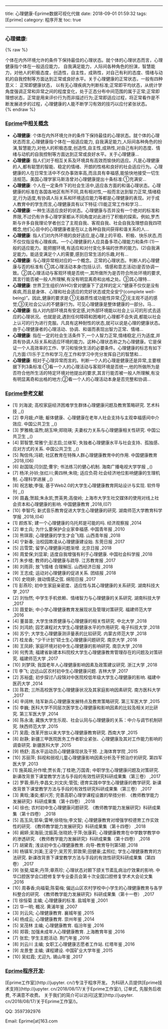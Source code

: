 
---
title: 心理健康-Eprime数据可视化代做
date: 2018-09-01 01:59:32
tags: [Eprime]
category: 程序开发
toc: true

---



<span></span>
<!-- more -->



### 心理健康:

{% raw %}
<div class="p1">个体在内外环境允许的条件下保持最佳的心理状态。就个体的心理状态而言，心理健康指个体在一般适应能力， 自我满足能力，人际间各种角色的扮演，智慧能力，对他人的积极态度，创造性，自主性，成熟性，对自己有利的态度、情绪与动机的自我控制等方面达到正常或良好水平。关于心理健康的正常状态，一般有四种意义： 正常即健康状态， 以有无心理疾病为判断标准;正常即平均状态，从统计学角度强调正常和异常之间的程度变化，处于正态分布中间范围的属于正常;正常即理想状态，正常是用来评价行为而非描述行为;正常即适应过程，将正常看作是不断发展进步的过程，心理健康的人能不断学习有效的技巧以应付紧张状态。</div>
{% endraw %}



### [Eprime](/tags/Eprime/)中[相关概念](/categories/程序开发)

- **心理健康**: 个体在内外环境允许的条件下保持最佳的心理状态。就个体的心理状态而言,心理健康指个体在一般适应能力, 自我满足能力,人际间各种角色的扮演,智慧能力,对他人的积极态度,创造性,自主性,成熟性,对自己有利的态度、情绪与动机的自我控制等方面达到正常或良好水平。关于心理健康...
- **心理健康**: 指人们对于相互关系及环境具有高效而愉快的适应。凡是心理健康的人,都有聪慧的智能、稳定的情绪、开朗的性格和良好的社会适应行为。心理健康的人在日常生活中不仅办事效率高,而且具有幸福感,能愉快地接受一切生活规范。美国心理学家马斯洛曾对心理健康提出十条标准:①充满安...
- **心理健康**: 个人在一定条件下的社会生活中,适应各方面的和谐心理状态。心理健康的标准在各国各地区有所不同,具有相对性,一般而言达到智力正常,情绪稳定,行为适度,有协调人际关系和环境适应能力等都是心理健康的表现。对于成人教育中的学生而言,心理健康具有以下特征:(1)能正常工作和学习...
- **心理健康**: 一种生活适应良好的状态。心理健康与否并没有一个绝对的标准和界限,不过仍有许多心理学家都从不同角度对此进行了积极的探索。例如,罗杰斯与许多自我理论学者创立了主观自我、客观自我、社会自我及理想自我四项概念,他们心目中的心理健康者是在以上各种自我间获得和谐关系的人...
- **心理健康**: 指人们对内外环境的良好适应,是心理上的平稳、积极、快乐状态,而不仅仅指没有心理疾病。一个心理健康的人应具备多项心理能力和条件:(1)一般的适应能力。能把握环境,有适应和对付变化多端的世界的能力。(2)自我满足能力。能适变满足个人的需要,感到日常生活的乐趣,时有...
- **心理健康**: 与心理异常相对应的一个概念。正常的心理状态。判断人的心理健康与否的标准有:①其心理活动本身(包括认识、情感和意志活动)是否协调一致。②其心理活动与客观环境是否统一,其所做所为是否符合所处环境的要求,其言行能否被一般人所理解,有没有明显离奇和出格之处。③其心理特...
- **心理健康**: 世界卫生组织(WHO)曾对健康下了这样的定义:“健康不仅仅是没有疾病,而且是身体、心理和社会适应的完好状态或完全安宁(complete  well-being)”。因此,健康的要求是:①无器质性或功能性异常;②无主观不适的感觉;③无社会公认的不健康行为。可见心理健康是整体健康的一部分。马...
- **心理健康**: 指人对内部环境具有安定感,对外部环境能以社会上认可的形式去适应的心理状况。也就是说,遇到任何障碍和困难时,心理都不会失调,都能以社会上认可的行为进行克服。凡具有这种耐性的状态,就可以说是心理的健康状态。由于心理健康者的心理活动、协调、和谐而表现出智力正常、情绪...
- **心理健康**: 指在一定的社会生活条件下,一个人智力正常,情绪稳定,行为适度,并具有协调人际关系和适应环境的能力。这种心理状态称之为心理健康。它是保证一个人高效率的工作、学习和愉快生活的必要条件。心理健康的标志有如下几方面:(1)乐于工作和学习,在工作和学习中充分发挥自己的智慧和...
- **心理健康**: 相对于心理异常而言的。判断一个人的心理是健康还是异常,主要根据下列3条标准:①看一个人的心理活动与客观环境是否统一,他的所做所为是否符合他所生活的特定环境对他提出的要求,其言行能否被一般人所理解,有没有明显离奇和出格的地方;②看一个人的心理活动本身是否完整和协调...


### [Eprime](/tags/Eprime/)[参考文献](/categories/程序开发/)

- [1]  刘海波; 高校家庭经济困难学生群体心理健康问题及教育策略研究. 艺术科技 ,,()
- [2]  李月娥;卢珊; 躯体健康、心理健康在老年人社会支持与主观幸福感间中介效应. 中国公共卫生 ,,()
- [3]  罗雅楠;温煦;胡玉坤;郑晓瑛; 夫妻权力关系与心理健康相关性研究. 中国公共卫生 ,,()
- [4]  郭智慧;常雅宁;彭志启;兰继军; 失独者心理健康水平与社会支持、孤独感、应对方式的关系. 中国公共卫生 ,,()
- [5]  陶信伟;冯颖; 社区教育在特殊人群心理健康教育中的作用. 中国健康教育 ,2018,(06)
- [6]  赵国瑞;闫剑昆;曹宇; 书法练习的健心机制. 海南广播电视大学学报 ,,()
- [7]  杨洋;孙铃;张红川;黄四林;朱晓; 适应负荷:社会经济地位影响健康的生理机制. 心理科学进展 ,,()
- [8]  祝志敏;李强; 基于Web2.0的大学生心理健康教育网站设计与实现. 软件导刊 ,,()
- [9]  聂鑫;贺超;朱永凯;贾英男;高俊岭; 上海市大学生社交媒体的使用对线上社会资本和心理健康的影响. 中国健康教育 ,2018,(07)
- [10]  李智巧; 新式音乐教育促进大学生心理健康的研究. 湖南师范大学教育科学学报 ,2018,(04)
- [1]  颜炼军; 建一个心理健康的乌托邦是可能的吗. 经济观察报 ,2014
- [2]  单士兵; 为什么要保护企业家幸福感. 中国青年报 ,2010
- [3]  熊琪蓉; 心理健康的学生才会飞翔. 山西青年报 ,2018
- [4]  宁新春; 治校园欺凌从心理健康建设始. 东莞日报 ,2017
- [5]  吕雪萱; 留学心理健康问题渐增. 北京日报 ,2018
- [6]  周爱保;刘显翠; 适度自我增强有利于心理健康. 中国社会科学报 ,2018
- [7]  朱步楼; 教师的心理健康与疏导. 江苏教育报 ,2017
- [8]  刘雨菲; 放飞情绪  合理解压. 山西经济日报 ,2018
- [9]  王志成; 运动对心理健康的促进关系. 团结报 ,2018
- [10]  史晓婷; 拨动情感之弦. 绵阳日报 ,2017
- [1]  彭燕珍; 初中生家庭亲密度、适应性与其心理健康的关系研究. 湖南科技大学 ,2017
- [2]  刘怡然; 中学生手机依赖、情绪智力与心理健康的关系研究. 湖南科技大学 ,2017
- [3]  聂爱新; 中小学心理健康教育发展现状及管理对策研究. 福建师范大学 ,2016
- [4]  董苗苗; 大学生体质健康与心理健康的相关性研究. 中北大学 ,2018
- [5]  刘鸿娇; 园艺课程对大学生心理健康水平的作用研究. 电子科技大学 ,2018
- [6]  苏宁; 大学生心理健康测评量表的比较研究. 内蒙古师范大学 ,2018
- [7]  桂龙香; “少干计划”硕士生心理健康问题研究. 南京大学 ,2018
- [8]  王凤婷; 家庭环境对初中生心理健康的影响研究. 南京大学 ,2018
- [9]  何秀清; 福建省新建本科院校大学生心理健康教育管理存在的问题及对策研究. 福建师范大学 ,2017
- [10]  刘梦琪; 我国老年人心理健康影响因素及政策建议研究. 浙江大学 ,2018
- [1]  李飞; 边远山区农村初中生心理健康问题. 吉林大学 ,2017
- [2]  苏裕盛; 初步探讨八段锦对中医院校低年级大学生心理健康的影响. 福建中医药大学 ,2014
- [3]  陈君; 三所高校医学生心理健康状况及其家庭影响因素研究. 南方医科大学 ,2017
- [4]  辛阔林; 陆军新兵心理健康发展特点及教育策略研究. 第三军医大学 ,2015
- [5]  李巍; 医科大学不同层次医学生心理健康和影响因素的比较及相关对比研究. 第三军医大学 ,2014
- [6]  陈永涌; 藏族大学生乐观、社会认同与心理健康的关系：中介与调节机制研究. 陕西师范大学 ,2015
- [7]  吴霞; 改革开放以来大学生心理健康教育研究. 西南大学 ,2015
- [8]  赵静; 新疆三甲医院医务工作者职业紧张、心理健康及其对工作能力影响的调查研究. 新疆医科大学 ,2015
- [9]  杨舒; 高水平运动员心理健康现状及干预. 上海体育学院 ,2015
- [10]  苏丽萍; 斜视和弱视儿童心理健康影响因素分析及干预治疗的研究. 第四军医大学 ,2013
- [1]  施英超;孙作增;贾长青;丁桂艳;万国青; 中职学生心理健康问题及对策研究. 新课改背景下课堂教学方法与手段的有效性研究科研成果集（第三卷） ,2017
- [2]  罗蓉;蔡丹;李昌文;刘文庆;管弦; 德育实践中学生心理健康的教学研究. 新课改背景下课堂教学方法与手段的有效性研究科研成果集（第三卷） ,2017
- [3]  黄晗;潘奕;都兴芳; 完善高职心理学课程设置的举措分析. 《教师教学能力发展研究》科研成果集（第十四卷） ,2018
- [4]  徐也; 农村初中生心理健康问题研究. 《教师教学能力发展研究》科研成果集（第十四卷） ,2018
- [5]  高玉凤;郭阜;雷琴;徐晓怡;李文智; 心理健康教育对增强学校德育工作实效性的研究. 《教师教学能力发展研究》科研成果集（第十四卷） ,2018
- [6]  阚婷;吴海丽;沈振英;张晓娇;于萍;张康莉; 心理健康教育在中学数学教学中的渗透研究. 《教师教学能力发展研究》科研成果集（第十四卷） ,2018
- [7]  胡黛青; 浅谈初中生心理健康教育. 向导-教育导刊第5期 ,2018
- [8]  杨镇军;刘美;王浸宁;吴芳芳;郭敦荣;田健豪;孟照红; 学生心理健康教育的方法研究. 新课改背景下课堂教学方法与手段的有效性研究科研成果集（第四卷） ,2017
- [9]  张斐;韫来;丹萍;章燕珍; 心理状态对颞下颌关节紊乱病治疗效果的影响. 中华口腔医学会口腔修复学专业委员会第十次全国口腔修复学术大会论文集 ,2016
- [10]  周春香;向福菊;陈菊梅; 偏远山区农村学校中小学生的心理健康教育与各学科整合的研究. 《教师教学能力发展研究》科研成果集（第十一卷） ,2017
- [1]  徐恒菊 主编; 心理健康的标准. 盐城年鉴 ,2001
- [2]  华一明; 概况. 黄浦年鉴 ,2007
- [3]  刘云风; 心理健康教育. 襄城年鉴 ,2015
- [4]  杨成云; 心理健康教育. 崇州年鉴 ,2014
- [5]  吴茂林 主编; 心理健康教育. 临汾年鉴 ,2016
- [6]  郑蓉; 加强未成年人心理健康教育. 上海教育年鉴 ,2016
- [7]  张宏; 学生主题活动. 荆门年鉴 ,2016
- [8]  刘云川 主编; 女职工心理健康志愿者工作站. 红塔年鉴 ,2016
- [9]  龙景奎 主编; 课程建设. 中国矿业大学年鉴 ,2015
- [10]  吴虹霞; 尤迎九. 锡山年鉴 ,2017


### [Eprime](/tags/Eprime/)[程序开发](/categories/程序开发/):
[Eprime工作室](http://jupyter. cn/)专注于程序开发。
为科研人员提供[Eprime技术支持](http://jupyter. cn/2018/08/17/关于Eprime工作室/), 订单式, 先服务后收费, 不满意不收费。
关于我们的简介可以访问[这里](http://jupyter. cn/2018/08/17/关于Eprime工作室/)。

QQ: 3597392976

Email: Eprime[at]163.com


